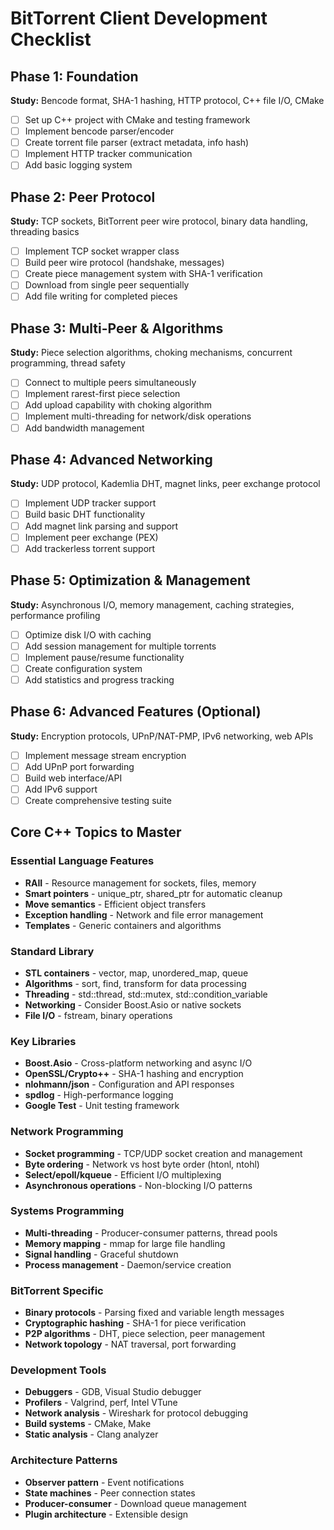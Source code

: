 # BitTorrent Client Development Checklist

## Phase 1: Foundation
**Study:** Bencode format, SHA-1 hashing, HTTP protocol, C++ file I/O, CMake

* [ ] Set up C++ project with CMake and testing framework
* [ ] Implement bencode parser/encoder
* [ ] Create torrent file parser (extract metadata, info hash)
* [ ] Implement HTTP tracker communication
* [ ] Add basic logging system

## Phase 2: Peer Protocol
**Study:** TCP sockets, BitTorrent peer wire protocol, binary data handling, threading basics

* [ ] Implement TCP socket wrapper class
* [ ] Build peer wire protocol (handshake, messages)
* [ ] Create piece management system with SHA-1 verification
* [ ] Download from single peer sequentially
* [ ] Add file writing for completed pieces

## Phase 3: Multi-Peer & Algorithms
**Study:** Piece selection algorithms, choking mechanisms, concurrent programming, thread safety

* [ ] Connect to multiple peers simultaneously
* [ ] Implement rarest-first piece selection
* [ ] Add upload capability with choking algorithm
* [ ] Implement multi-threading for network/disk operations
* [ ] Add bandwidth management

## Phase 4: Advanced Networking
**Study:** UDP protocol, Kademlia DHT, magnet links, peer exchange protocol

* [ ] Implement UDP tracker support
* [ ] Build basic DHT functionality
* [ ] Add magnet link parsing and support
* [ ] Implement peer exchange (PEX)
* [ ] Add trackerless torrent support

## Phase 5: Optimization & Management
**Study:** Asynchronous I/O, memory management, caching strategies, performance profiling

* [ ] Optimize disk I/O with caching
* [ ] Add session management for multiple torrents
* [ ] Implement pause/resume functionality
* [ ] Create configuration system
* [ ] Add statistics and progress tracking

## Phase 6: Advanced Features (Optional)
**Study:** Encryption protocols, UPnP/NAT-PMP, IPv6 networking, web APIs

* [ ] Implement message stream encryption
* [ ] Add UPnP port forwarding
* [ ] Build web interface/API
* [ ] Add IPv6 support
* [ ] Create comprehensive testing suite

## Core C++ Topics to Master

### Essential Language Features
* **RAII** - Resource management for sockets, files, memory
* **Smart pointers** - unique_ptr, shared_ptr for automatic cleanup
* **Move semantics** - Efficient object transfers
* **Exception handling** - Network and file error management
* **Templates** - Generic containers and algorithms

### Standard Library
* **STL containers** - vector, map, unordered_map, queue
* **Algorithms** - sort, find, transform for data processing
* **Threading** - std::thread, std::mutex, std::condition_variable
* **Networking** - Consider Boost.Asio or native sockets
* **File I/O** - fstream, binary operations

### Key Libraries
* **Boost.Asio** - Cross-platform networking and async I/O
* **OpenSSL/Crypto++** - SHA-1 hashing and encryption
* **nlohmann/json** - Configuration and API responses
* **spdlog** - High-performance logging
* **Google Test** - Unit testing framework

### Network Programming
* **Socket programming** - TCP/UDP socket creation and management
* **Byte ordering** - Network vs host byte order (htonl, ntohl)
* **Select/epoll/kqueue** - Efficient I/O multiplexing
* **Asynchronous operations** - Non-blocking I/O patterns

### Systems Programming
* **Multi-threading** - Producer-consumer patterns, thread pools
* **Memory mapping** - mmap for large file handling
* **Signal handling** - Graceful shutdown
* **Process management** - Daemon/service creation

### BitTorrent Specific
* **Binary protocols** - Parsing fixed and variable length messages
* **Cryptographic hashing** - SHA-1 for piece verification
* **P2P algorithms** - DHT, piece selection, peer management
* **Network topology** - NAT traversal, port forwarding

### Development Tools
* **Debuggers** - GDB, Visual Studio debugger
* **Profilers** - Valgrind, perf, Intel VTune
* **Network analysis** - Wireshark for protocol debugging
* **Build systems** - CMake, Make
* **Static analysis** - Clang analyzer

### Architecture Patterns
* **Observer pattern** - Event notifications
* **State machines** - Peer connection states
* **Producer-consumer** - Download queue management
* **Plugin architecture** - Extensible design
